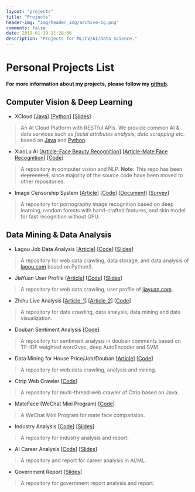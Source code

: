 ```yaml
---
layout: "projects"
title: "Projects"
header-img: "img/header_img/archive-bg.png"
comments: false
date: 2019-01-19 11:28:56
description: "Projects for ML/CV/AI/Data Science."
---
```

# Personal Projects List
**For more information about my projects, please follow my [github](https://github.com/lucasxlu).**

## Computer Vision & Deep Learning

* XCloud [[Java](https://github.com/lucasxlu/CVLH.git)] [[Python](https://github.com/lucasxlu/XCloud.git)] [[Slides](../about/Presentation.pdf)]
> An AI Cloud Platform with RESTful APIs. We provide common AI & data services such as *facial attributes analysis*, *data scrapping* etc. based on [Java](https://github.com/lucasxlu/CVLH.git) and [Python](https://github.com/lucasxlu/XCloud.git).

* XiaoLu AI [[Article-Face Beauty Recognition](https://zhuanlan.zhihu.com/p/29399781)] [[Article-Mate Face Recognition](https://zhuanlan.zhihu.com/p/35135539)] [[Code](https://github.com/lucasxlu/XiaoLuAI.git)]
> A repository in computer vision and NLP.
> **Note**: This repo has been ~~deprecated~~, since majority of the source code have been moved to other repositories.

* Image Censorship System [[Article](https://zhuanlan.zhihu.com/p/29016317)] [[Code](https://github.com/lucasxlu/XCloud/tree/master/research/imgcensor)] [[Document](./ImageCensor_Document_V0.1.pdf)] [[Survey](./SIGAI_PornImageRec_Survey.pdf)]
> A repository for pornography image recognition based on deep learning, random forests with hand-crafted features, and skin model for fast recognition without GPU.


## Data Mining & Data Analysis

* Lagou Job Data Analysis [[Article](https://www.zhihu.com/question/36132174/answer/94392659)] [[Code](https://github.com/lucasxlu/LagouJob.git)] [[Slides](LagouJob.pdf)]
> A repository for web data crawling, data storage, and data analysis of [lagou.com](https://www.lagou.com) based on Python3.

* JiaYuan User Profile [[Article](https://zhuanlan.zhihu.com/p/24515034)] [[Code](https://github.com/lucasxlu/JiaYuan.git)] [[Slides](JiaYuan.pdf)]
> A repository for web data crawling, user profile of [jiayuan.com](http://www.jiayuan.com/).

* Zhihu Live Analysis [[Article-1](https://zhuanlan.zhihu.com/p/30514792)] [[Article-2](https://zhuanlan.zhihu.com/p/31651544)] [[Code](https://github.com/lucasxlu/ZhihuDataDriven.git)]
> A repository for data crawling, data analysis, data mining and data visualization.

* Douban Sentiment Analysis [[Code](https://github.com/lucasxlu/XiaoLuAI/tree/master/nlp)]
> A repository for sentiment analysis in douban comments based on TF-IDF weighted word2vec, deep AutoEncoder and SVM.

* Data Mining for House Price/Job/Douban [[Article](https://zhuanlan.zhihu.com/p/28954770)] [[Code](https://github.com/lucasxlu/DataHouse.git)]
> A repository for web data crawling, analysis and mining.

* Ctrip Web Crawler [[Code](https://github.com/lucasxlu/CtripPro.git)]
> A repository for multi-thread web crawler of Ctrip based on Java.

* MateFace (WeChat Mini Program) [[Code](https://github.com/lucasxlu/mateface.git)]
> A WeChat Mini Program for mate face comparision.

* Industry Analysis [[Code](https://github.com/lucasxlu/DataHouse.git)] [[Slides](./IndustryReport.pdf)]
> A repository for industry analysis and report.

* AI Career Analysis [[Code](https://github.com/lucasxlu/DataHouse.git)] [[Slides](./MLJob.pdf)]
> A repository and report for career analysis in AI/ML.

* Government Report [[Slides](./GovReport.pdf)]
> A repository for government report analysis and report.